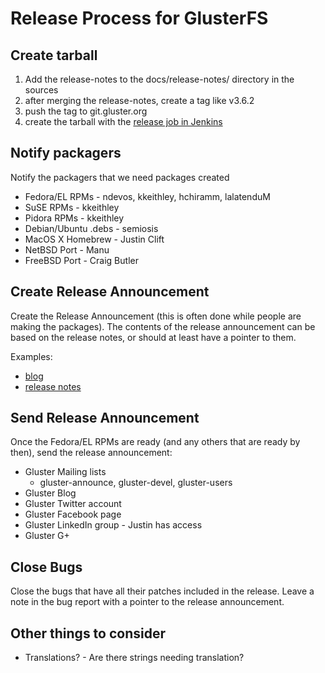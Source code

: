 Release Process for GlusterFS
=============================

Create tarball
--------------

1.  Add the release-notes to the docs/release-notes/ directory in the
    sources
2.  after merging the release-notes, create a tag like v3.6.2
3.  push the tag to git.gluster.org
4.  create the tarball with the [release job in
    Jenkins](http://build.gluster.org/job/release/)

Notify packagers
----------------

Notify the packagers that we need packages created

-   Fedora/EL RPMs - ndevos, kkeithley, hchiramm, lalatenduM
-   SuSE RPMs - kkeithley
-   Pidora RPMs - kkeithley
-   Debian/Ubuntu .debs - semiosis
-   MacOS X Homebrew - Justin Clift
-   NetBSD Port - Manu
-   FreeBSD Port - Craig Butler

Create Release Announcement
---------------------------

Create the Release Announcement (this is often done while people are
making the packages). The contents of the release announcement can be
based on the release notes, or should at least have a pointer to them.

Examples:

-   [blog](http://blog.gluster.org/2014/11/glusterfs-3-5-3beta2-is-now-available-for-testing/)
-   [release
    notes](https://github.com/gluster/glusterfs/blob/v3.5.3/doc/release-notes/3.5.3.md)

Send Release Announcement
-------------------------

Once the Fedora/EL RPMs are ready (and any others that are ready by
then), send the release announcement:

-   Gluster Mailing lists
    -   gluster-announce, gluster-devel, gluster-users
-   Gluster Blog
-   Gluster Twitter account
-   Gluster Facebook page
-   Gluster LinkedIn group - Justin has access
-   Gluster G+

Close Bugs
----------

Close the bugs that have all their patches included in the release.
Leave a note in the bug report with a pointer to the release
announcement.

Other things to consider
------------------------

-   Translations? - Are there strings needing translation?